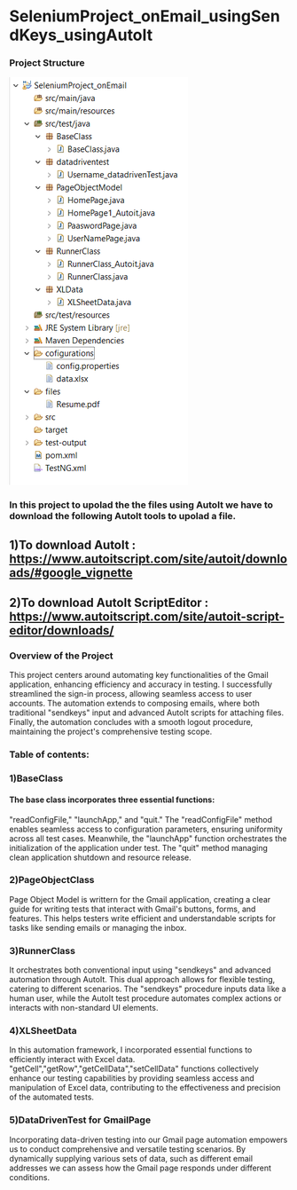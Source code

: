 # SeleniumProject_onEmail_usingSendKeys_usingAutoIt
### Project Structure
![Settings Window](https://github.com/MandaGayatri/SeleniumProject_onEmail_usingSendKeys_usingAutoIt/blob/main/email.PNG)
### In this project to upolad the the files using AutoIt we have to download the following AutoIt tools to upolad a file.
## 1)To download AutoIt : https://www.autoitscript.com/site/autoit/downloads/#google_vignette
## 2)To download AutoIt ScriptEditor : https://www.autoitscript.com/site/autoit-script-editor/downloads/

### Overview of the Project

This project centers around automating key functionalities of the Gmail application, enhancing efficiency and accuracy in testing. I successfully streamlined the sign-in process, allowing seamless access to user accounts. The automation extends to composing emails, where  both traditional "sendkeys" input and advanced AutoIt scripts for attaching files.  Finally, the automation concludes with a smooth logout procedure, maintaining the project's comprehensive testing scope.


### Table of contents:
### 1)BaseClass
#### The base class incorporates three essential functions: 
"readConfigFile," "launchApp," and "quit." The "readConfigFile" method enables seamless access to configuration parameters, ensuring uniformity across all test cases. Meanwhile, the "launchApp" function orchestrates the initialization of the application under test. The "quit" method managing clean application shutdown and resource release.
### 2)PageObjectClass
  Page Object Model is writtern for the Gmail application, creating a clear guide for writing tests that interact with Gmail's buttons, forms, and features. This helps testers write efficient and understandable scripts for tasks like sending emails or managing the inbox.
### 3)RunnerClass
 It orchestrates both conventional input using "sendkeys" and advanced automation through AutoIt. This dual approach allows for flexible testing, catering to different scenarios. The "sendkeys" procedure inputs data like a human user, while the AutoIt test procedure automates complex actions or interacts with non-standard UI elements.
### 4)XLSheetData
In this automation framework, I incorporated essential functions to efficiently interact with Excel data. "getCell","getRow","getCellData","setCellData" functions collectively enhance our testing capabilities by providing seamless access and manipulation of Excel data, contributing to the effectiveness and precision of the automated tests.
### 5)DataDrivenTest for GmailPage
Incorporating data-driven testing into our Gmail page automation empowers us to conduct comprehensive and versatile testing scenarios. By dynamically supplying various sets of data, such as different email addresses we can assess how the Gmail page responds under different conditions. 


